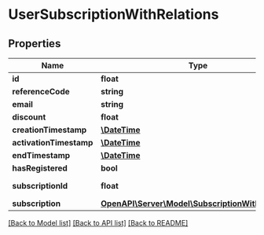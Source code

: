 # UserSubscriptionWithRelations

## Properties
Name | Type | Description | Notes
------------ | ------------- | ------------- | -------------
**id** | **float** |  | [optional] 
**referenceCode** | **string** |  | 
**email** | **string** |  | [optional] 
**discount** | **float** |  | 
**creationTimestamp** | [**\DateTime**](\DateTime.md) | Timestamp | 
**activationTimestamp** | [**\DateTime**](\DateTime.md) | Timestamp | [optional] 
**endTimestamp** | [**\DateTime**](\DateTime.md) | Timestamp | [optional] 
**hasRegistered** | **bool** |  | 
**subscriptionId** | **float** | ID of Subscription | 
**subscription** | [**OpenAPI\Server\Model\SubscriptionWithRelations**](SubscriptionWithRelations.md) |  | [optional] 

[[Back to Model list]](../README.md#documentation-for-models) [[Back to API list]](../README.md#documentation-for-api-endpoints) [[Back to README]](../README.md)


